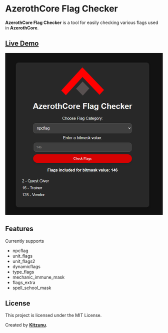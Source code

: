 # AzerothCore Flag Checker

**AzerothCore Flag Checker** is a tool for easily checking various flags used in **AzerothCore**.

## [Live Demo](http://www.azerothcore.org/flag-checker/)

![AzerothCore Flag Checker](flagchecker.png)

## Features

Currently supports

- npcflag
- unit_flags
- unit_flags2
- dynamicflags
- type_flags
- mechanic_immune_mask
- flags_extra
- spell_school_mask

## License

This project is licensed under the MIT License.

Created by **[Kitzunu](https://github.com/kitzunu)**.
